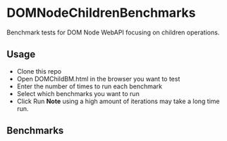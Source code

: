 # DOMNodeChildrenBenchmarks
Benchmark tests for DOM Node WebAPI focusing on children operations.
## Usage
- Clone this repo
- Open DOMChildBM.html in the browser you want to test
- Enter the number of times to run each benchmark
- Select which benchmarks you want to run
- Click Run
__Note__ using a high amount of iterations may take a long time run.
## Benchmarks

